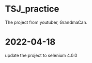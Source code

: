 # TSJ_practice
The project from youtuber, GrandmaCan.

# 2022-04-18
update the project to selenium 4.0.0
